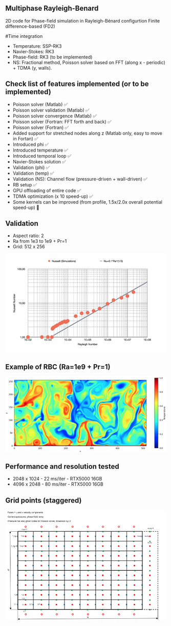 ## Multiphase Rayleigh-Benard 
2D code for Phase-field simulation in Rayleigh-Bénard configurtion 
Finite difference-based (FD2)

#Time integration
- Temperature: SSP-RK3
- Navier-Stokes: RK3
- Phase-field: RK3 (to be implemented)
- NS: Fractional method, Poisson solver based on FFT (along x - periodic) + TDMA (y, walls).



## Check list of features implemented (or to be implemented)

- Poisson solver (Matlab) ✅
- Poisson solver validation (Matlab) ✅
- Poisson solver convergence (Matlab) ✅
- Poisson solver (Fortran: FFT forth and back) ✅
- Poisson solver (Fortran) ✅
- Added support for stretched nodes along z (Matlab only, easy to move in Fortan) ✅
- Introduced phi ✅ 
- Introduced temperature ✅ 
- Introduced temporal loop ✅ 
- Navier-Stokes solution ✅ 
- Validation (phi) ✅ 
- Validation (temp) ✅ 
- Validation (NS): Channel flow (pressure-driven + wall-driven) ✅
- RB setup ✅ 
- GPU offloading of entire code  ✅
- TDMA optimization (x 10 speed-up)  ✅
- Some kernels can be improved (from profile, 1.5x/2.0x overall potential speed-up) 🚧

## Validation  
- Aspect ratio: 2
- Ra from 1e3 to 1e9 + Pr=1
- Grid: 512 x 256

![Test](doc/val.png)


## Example of RBC (Ra=1e9 + Pr=1)

![Test](doc/rbc4.png)

## Performance and resolution tested

- 2048 x 1024 - 22 ms/iter - RTX5000 16GB
- 4096 x 2048 - 80 ms/iter - RTX5000 16GB

## Grid points (staggered)

![Test](doc/grid.png)


